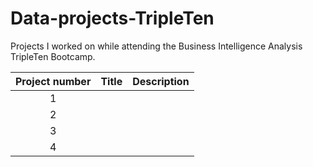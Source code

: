 # Data-projects-TripleTen
Projects I worked on while attending the Business Intelligence Analysis TripleTen Bootcamp. 


| Project number | Title | Description |
| :-----------: | ----------- |---------- |
| 1 | 
| 2 |
| 3 |
| 4 |
